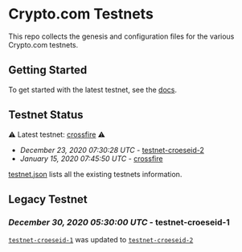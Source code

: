# Crypto.com Testnets

This repo collects the genesis and configuration files for the various Crypto.com
testnets.

## Getting Started

To get started with the latest testnet, see the
[docs](https://crypto.org/docs/getting-started/).

## Testnet Status

⚠️ Latest testnet: [crossfire](./crossfire) ⚠️

- *December 23, 2020 07:30:28 UTC* - [testnet-croeseid-2](./testnet-croeseid-2)
- *January 15, 2020 07:45:50 UTC* - [crossfire](./crossfire)

[testnet.json](./testnet.json) lists all the existing testnets information.

## Legacy Testnet

### *December 30, 2020 05:30:00 UTC* - testnet-croeseid-1

[`testnet-croeseid-1`](./testnet-croeseid-1) was updated to [`testnet-croeseid-2`](./testnet-croeseid-2)
